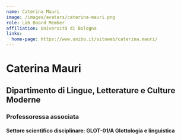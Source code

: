 ```yaml
---
name: Caterina Mauri
image: /images/avatars/caterina-mauri.png
role: Lab Board Member
affiliation: Università di Bologna
links:
  home-page: https://www.unibo.it/sitoweb/caterina.mauri/
---
```



# Caterina Mauri

## Dipartimento di Lingue, Letterature e Culture Moderne

### Professoressa associata

#### Settore scientifico disciplinare: GLOT-01/A Glottologia e linguistica
